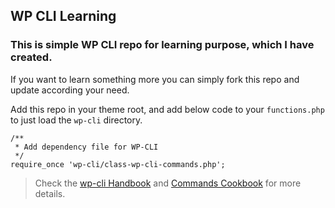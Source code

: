 ## WP CLI Learning

### This is simple WP CLI repo for learning purpose, which I have created.

If you want to learn something more you can simply fork this repo and update according your need.

Add this repo in your theme root, and add below code to your `functions.php` to just load the `wp-cli` directory.

```
/**
 * Add dependency file for WP-CLI
 */
require_once 'wp-cli/class-wp-cli-commands.php';
```

> Check the [wp-cli Handbook](https://make.wordpress.org/cli/handbook/) and [Commands Cookbook](https://make.wordpress.org/cli/handbook/guides/commands-cookbook/) for more details.
